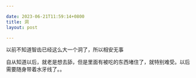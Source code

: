 ```yaml
---

date: 2023-06-21T11:59:14+0800
title: 洞
layout: post

---
```


以前不知道智齿已经这么大一个洞了，所以相安无事

自从知道以后，就老是想去舔，但是里面有被吃的东西堵住了，就特别难受。以后需要随身带着水牙线了。。
